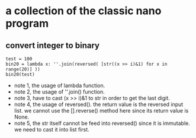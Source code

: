 # a collection of the classic nano program

## convert integer to binary
```
test = 100
bin20 = lambda x: ''.join(reversed( [str((x >> i)&1) for x in range(20)] ))
bin20(test)
``` 
*  note 1, the usage of lambda function.
*  note 2, the usage of ''.join() function.
*  note 3, have to cast (x >> i)&1 to str in order to get the last digit.
*  note 4, the usage of reversed(). the return value is the reversed input list. we cannot use the [].reverse() method here since its return value is None. 
*  note 5, the str itself cannot be feed into reversed() since it is immutable. we need to cast it into list first.
